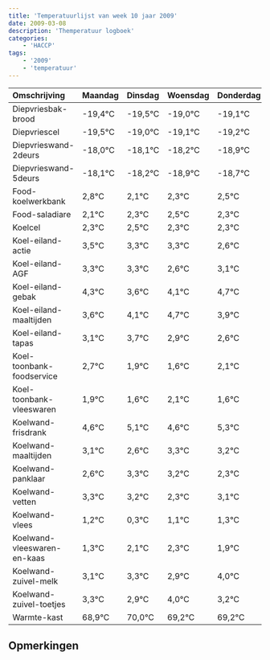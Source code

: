 ```yaml
---
title: 'Temperatuurlijst van week 10 jaar 2009'
date: 2009-03-08
description: 'Themperatuur logboek'
categories:
    - 'HACCP'
tags:
    - '2009'
    - 'temperatuur'
---
```

|Omschrijving|Maandag|Dinsdag|Woensdag|Donderdag|Vrijdag|Zaterdag|Zondag|
|:---|:---|:---|:---|:---|:---|:---|:---|
|Diepvriesbak-brood|-19,4°C|-19,5°C|-19,0°C|-19,1°C|-19,2°C|-19,9°C|-19,7°C|
|Diepvriescel|-19,5°C|-19,0°C|-19,1°C|-19,2°C|-19,9°C|-19,7°C|-19,5°C|
|Diepvrieswand-2deurs|-18,0°C|-18,1°C|-18,2°C|-18,9°C|-18,7°C|-18,5°C|-18,7°C|
|Diepvrieswand-5deurs|-18,1°C|-18,2°C|-18,9°C|-18,7°C|-18,5°C|-18,7°C|-18,7°C|
|Food-koelwerkbank|2,8°C|2,1°C|2,3°C|2,5°C|2,3°C|2,3°C|1,6°C|
|Food-saladiare|2,1°C|2,3°C|2,5°C|2,3°C|2,3°C|1,6°C|2,1°C|
|Koelcel|2,3°C|2,5°C|2,3°C|2,3°C|1,6°C|2,1°C|2,7°C|
|Koel-eiland-actie|3,5°C|3,3°C|3,3°C|2,6°C|3,1°C|3,7°C|2,9°C|
|Koel-eiland-AGF|3,3°C|3,3°C|2,6°C|3,1°C|3,7°C|2,9°C|2,6°C|
|Koel-eiland-gebak|4,3°C|3,6°C|4,1°C|4,7°C|3,9°C|3,6°C|4,1°C|
|Koel-eiland-maaltijden|3,6°C|4,1°C|4,7°C|3,9°C|3,6°C|4,1°C|3,6°C|
|Koel-eiland-tapas|3,1°C|3,7°C|2,9°C|2,6°C|3,1°C|2,6°C|3,3°C|
|Koel-toonbank-foodservice|2,7°C|1,9°C|1,6°C|2,1°C|1,6°C|2,3°C|2,2°C|
|Koel-toonbank-vleeswaren|1,9°C|1,6°C|2,1°C|1,6°C|2,3°C|2,2°C|1,3°C|
|Koelwand-frisdrank|4,6°C|5,1°C|4,6°C|5,3°C|5,2°C|4,3°C|5,1°C|
|Koelwand-maaltijden|3,1°C|2,6°C|3,3°C|3,2°C|2,3°C|3,1°C|3,3°C|
|Koelwand-panklaar|2,6°C|3,3°C|3,2°C|2,3°C|3,1°C|3,3°C|2,9°C|
|Koelwand-vetten|3,3°C|3,2°C|2,3°C|3,1°C|3,3°C|2,9°C|4,0°C|
|Koelwand-vlees|1,2°C|0,3°C|1,1°C|1,3°C|0,9°C|2,0°C|1,2°C|
|Koelwand-vleeswaren-en-kaas|1,3°C|2,1°C|2,3°C|1,9°C|3,0°C|2,2°C|2,2°C|
|Koelwand-zuivel-melk|3,1°C|3,3°C|2,9°C|4,0°C|3,2°C|3,2°C|3,6°C|
|Koelwand-zuivel-toetjes|3,3°C|2,9°C|4,0°C|3,2°C|3,2°C|3,6°C|3,6°C|
|Warmte-kast|68,9°C|70,0°C|69,2°C|69,2°C|69,6°C|69,6°C|69,2°C|

## Opmerkingen


